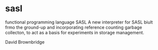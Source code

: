 # sasl
functional programming language SASL
A new interpreter for SASL biult frmo the ground-up and incorporating reference counting garbage collecton, to act as a basis for experiments in storage management.

David Brownbridge
